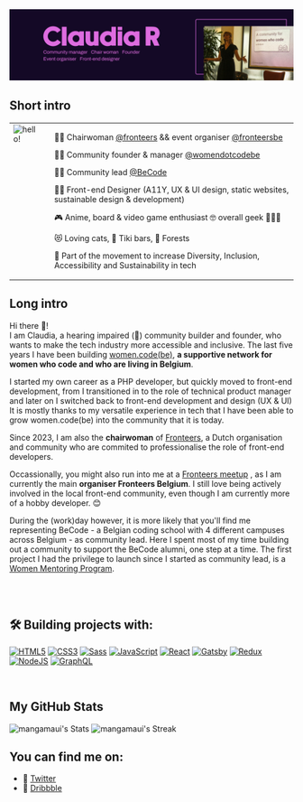 <img width="1280" alt="hello!" src="cover-gh.png">
<br>


## **Short intro**
<table style="border:none">
<tr>
  <td style="vertical-align: top">
    <img width="300" alt="hello!" src="https://media1.tenor.com/images/72c9b849aa10b222371ebb99a6b1896a/tenor.gif" >
  </td>
  <td>
  </td>
  <td>

👩‍⚖️  Chairwoman [@fronteers](https://github.com/fronteers) && event organiser [@fronteersbe](https://github.com/fronteersbe)

💁‍♀️  Community founder & manager [@womendotcodebe](https://github.com/womendotcodebe)

👩‍🏫  Community lead [@BeCode](https://github.com/becodeorg)

👩‍💻  Front-end Designer (A11Y, UX & UI design, static websites, sustainable design & development) 

🎮  Anime, board & video game enthusiast 🤓 overall geek 👩🏻‍🎤

😻  Loving cats, 🍹 Tiki bars, 🌳 Forests

🌱 Part of the movement to increase Diversity, Inclusion, Accessibility and Sustainability in tech 
  </td>
</tr>
</table>

## **Long intro**

Hi there 👋!<br>
I am Claudia, a hearing impaired (🦻) community builder and founder, who wants to make the tech industry more accessible and inclusive. The last five years I have been building <a href="https://womendotcode.be" target="_blank">women.code(be)</a>, **a supportive network for women who code and who are living in Belgium**. 

I started my own career as a PHP developer, but quickly moved to front-end development, from I transitioned in to the role of technical product manager and later on I switched back to front-end development and design (UX & UI)
It is mostly thanks to my versatile experience in tech that I have been able to grow women.code(be) into the community that it is today. 
 
Since 2023, I am also the **chairwoman** of <a href="https://fronteers.nl" target="_blank">Fronteers</a>, a Dutch organisation and community who are commited to professionalise the role of front-end developers.

Occassionally, you might also run into me at a <a href="https://fronteersbe.github.io" target="_blank">Fronteers meetup</a> , as I am currently the main **organiser Fronteers Belgium**. I still love being actively involved in the local front-end community, even though I am currently more of a hobby developer. 😊

During the (work)day however, it is more likely that you'll find me representing BeCode - a Belgian coding school with 4 different campuses across Belgium - as community lead. Here I spent most of my time building out a community to support the BeCode alumni, one step at a time. The first project I had the privilege to launch since I started as community lead, is a <a href="https://becode.org/about-us/women-mentoring-program/" target="_blank" rel="noreferrer nofollow">Women Mentoring Program</a>.

<br><br>

## 🛠️ **Building projects with:**
<p align="left">
<a href="https://developer.mozilla.org/en-US/docs/Glossary/HTML5" target="_blank" rel="noreferrer"><img src="https://raw.githubusercontent.com/danielcranney/readme-generator/main/public/icons/skills/html5-colored.svg" width="36" height="36" alt="HTML5" /></a>
<a href="https://www.w3.org/TR/CSS/#css" target="_blank" rel="noreferrer"><img src="https://raw.githubusercontent.com/danielcranney/readme-generator/main/public/icons/skills/css3-colored.svg" width="36" height="36" alt="CSS3" /></a>
<a href="https://sass-lang.com/" target="_blank" rel="noreferrer"><img src="https://raw.githubusercontent.com/danielcranney/readme-generator/main/public/icons/skills/sass-colored.svg" width="36" height="36" alt="Sass" /></a>
<a href="https://developer.mozilla.org/en-US/docs/Web/JavaScript" target="_blank" rel="noreferrer"><img src="https://raw.githubusercontent.com/danielcranney/readme-generator/main/public/icons/skills/javascript-colored.svg" width="36" height="36" alt="JavaScript" /></a>
<a href="https://reactjs.org/" target="_blank" rel="noreferrer"><img src="https://raw.githubusercontent.com/danielcranney/readme-generator/main/public/icons/skills/react-colored.svg" width="36" height="36" alt="React" /></a>
<a href="https://www.gatsbyjs.com/" target="_blank" rel="noreferrer"><img src="https://raw.githubusercontent.com/danielcranney/readme-generator/main/public/icons/skills/gatsby-colored.svg" width="36" height="36" alt="Gatsby" /></a>
<a href="https://redux.js.org/" target="_blank" rel="noreferrer"><img src="https://raw.githubusercontent.com/danielcranney/readme-generator/main/public/icons/skills/redux-colored.svg" width="36" height="36" alt="Redux" /></a>
<a href="https://nodejs.org/en/" target="_blank" rel="noreferrer"><img src="https://raw.githubusercontent.com/danielcranney/readme-generator/main/public/icons/skills/nodejs-colored.svg" width="36" height="36" alt="NodeJS" /></a>
<a href="https://graphql.org/" target="_blank" rel="noreferrer"><img src="https://raw.githubusercontent.com/danielcranney/readme-generator/main/public/icons/skills/graphql-colored.svg" width="36" height="36" alt="GraphQL" /></a>
</p>
<br>


## **My GitHub Stats**

![mangamaui's Stats](https://github-readme-stats.vercel.app/api?username=mangamaui&theme=jolly&show_icons=true&hide_border=true&count_private=true)
![mangamaui's Streak](https://github-readme-streak-stats.herokuapp.com/?user=mangamaui&theme=jolly&hide_border=true)

## **You can find me on:**

- 🦜 [Twitter](https://twitter.com/claudia_rndrs)
- 🏀 [Dribbble](https://dribbble.com/)
